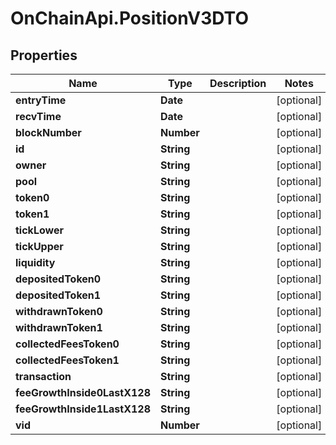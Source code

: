 # OnChainApi.PositionV3DTO

## Properties

Name | Type | Description | Notes
------------ | ------------- | ------------- | -------------
**entryTime** | **Date** |  | [optional] 
**recvTime** | **Date** |  | [optional] 
**blockNumber** | **Number** |  | [optional] 
**id** | **String** |  | [optional] 
**owner** | **String** |  | [optional] 
**pool** | **String** |  | [optional] 
**token0** | **String** |  | [optional] 
**token1** | **String** |  | [optional] 
**tickLower** | **String** |  | [optional] 
**tickUpper** | **String** |  | [optional] 
**liquidity** | **String** |  | [optional] 
**depositedToken0** | **String** |  | [optional] 
**depositedToken1** | **String** |  | [optional] 
**withdrawnToken0** | **String** |  | [optional] 
**withdrawnToken1** | **String** |  | [optional] 
**collectedFeesToken0** | **String** |  | [optional] 
**collectedFeesToken1** | **String** |  | [optional] 
**transaction** | **String** |  | [optional] 
**feeGrowthInside0LastX128** | **String** |  | [optional] 
**feeGrowthInside1LastX128** | **String** |  | [optional] 
**vid** | **Number** |  | [optional] 


